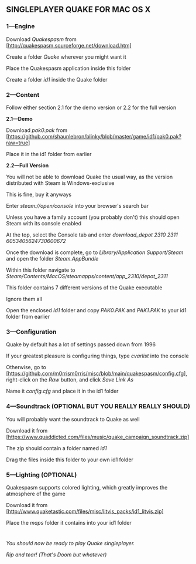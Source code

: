 ## SINGLEPLAYER QUAKE FOR MAC OS X

### 1—Engine

Download *Quakespasm* from [http://quakespasm.sourceforge.net/download.htm]

Create a folder *Quake* wherever you might want it

Place the Quakespasm application inside this folder

Create a folder *id1* inside the Quake folder



### 2—Content

Follow either section 2.1 for the demo version or 2.2 for the full version



**2.1—Demo**

Download *pak0.pak* from [https://github.com/shaunlebron/blinky/blob/master/game/id1/pak0.pak?raw=true]

Place it in the id1 folder from earlier



**2.2—Full Version**

You will not be able to download Quake the usual way, as the version distributed with Steam is Windows-exclusive

This is fine, buy it anyways

Enter *steam://open/console* into your browser's search bar

Unless you have a family account (you probably don't) this should open Steam with its console enabled

At the top, select the Console tab and enter *download_depot 2310 2311 6053405624730600672*

Once the download is complete, go to *Library/Application Support/Steam* and open the folder *Steam.AppBundle*

Within this folder navigate to *Steam/Contents/MacOS/steamapps/content/app_2310/depot_2311*

This folder contains 7 different versions of the Quake executable

Ignore them all

Open the enclosed *Id1* folder and copy *PAK0.PAK* and *PAK1.PAK* to your id1 folder from earlier



### 3—Configuration

Quake by default has a lot of settings passed down from 1996

If your greatest pleasure is configuring things, type *cvarlist* into the console

Otherwise, go to [https://github.com/m0rrism0rris/misc/blob/main/quakespasm/config.cfg], right-click on the *Raw* button, and click *Save Link As*

Name it *config.cfg* and place it in the id1 folder


### 4—Soundtrack (OPTIONAL BUT YOU REALLY REALLY SHOULD)

You will probably want the soundtrack to Quake as well

Download it from [https://www.quaddicted.com/files/music/quake_campaign_soundtrack.zip]

The zip should contain a folder named *id1*

Drag the files inside this folder to your own id1 folder



### 5—Lighting (OPTIONAL)

Quakespasm supports colored lighting, which greatly improves the atmosphere of the game

Download it from [http://www.quaketastic.com/files/misc/litvis_packs/id1_litvis.zip]

Place the *maps* folder it contains into your id1 folder

# 

*You should now be ready to play Quake singleplayer.*

*Rip and tear! (That's Doom but whatever)*
